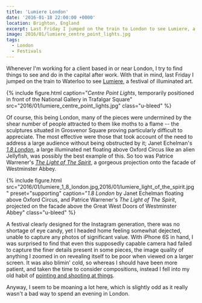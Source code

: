 ```yaml
---
title: 'Lumiere London'
date: '2016-01-18 22:00:00 +0000'
location: Brighton, England
excerpt: Last Friday I jumped on the train to London to see Lumiere, a four-day festival of illuminated art.
image: 2016/01/lumiere_centre_point_lights.jpg
tags:
  - London
  - Festivals
---
```

Whenever I'm working for a client based in or near London, I try to find things to see and do in the capital after work. With that in mind, last Friday I jumped on the train to Waterloo to see [Lumiere][1], a festival of illuminated art.

{% include figure.html
  caption="<cite>Centre Point Lights</cite>, temporarily positioned in front of the National Gallery in Trafalgar Square"
  src="2016/01/lumiere_centre_point_lights.jpg"
  class="u-bleed"
%}

Of course, this being London, many of the pieces were undermined by the shear number of people attracted to them like moths to a flame -- the sculptures situated in Grosvenor Square proving particularly difficult to appreciate. The most effective were those that took account of the need to address a large audience without being obstructed by it; Janet Echelman's [<cite>1.8 London</cite>][2], a large illuminated net floating above Oxford Circus like an alien Jellyfish, was possibly the best example of this. So too was Patrice Warrener's [<cite>The Light of The Spirit</cite>][3], a gorgeous projection onto the facade of Westminster Abbey.

{% include figure.html
  src="2016/01/lumiere_1_8_london.jpg,2016/01/lumiere_light_of_the_spirit.jpg"
  preset="supporting"
  caption="<cite>1.8 London</cite> by Janet Echelman floating above Oxford Circus, and Patrice Warrener's <cite>The Light of The Spirit</cite>, projected on the facade above the Great West Doors of Westminster Abbey"
  class="u-bleed"
%}

A festival clearly designed for the Instagram generation, there was no shortage of eye candy, yet I headed home feeling somewhat dejected, unable to capture any photos of significant value. With iPhone 6S in hand, I was surprised to find that even this supposedly capable camera had failed to capture the finer details present in some pieces, the image quality of anything I zoomed in on revealing itself to be poor when viewed on a larger screen. It was also blimin' cold, so whereas I should have been more patient, and taken the time to consider compositions, instead I fell into my old habit of [pointing and shooting at things][4].

Anyway, I seem to be moaning a lot here, which is slightly odd as it really wasn't a bad way to spend an evening in London.

[1]: http://www.visitlondon.com/lumiere/
[2]: http://www.visitlondon.com/lumiere/programme/piccadilly-regent-street-and-st-james/lumiere-artist-janet-echelman
[3]: http://www.visitlondon.com/lumiere/programme/trafalgar-square-and-westminster/lumiere-artist-patrice-warrener
[4]: https://www.flickr.com/photos/paulrobertlloyd/albums/72157662990676819
